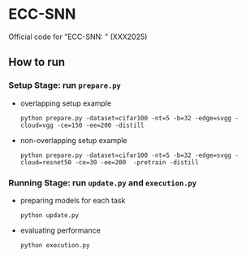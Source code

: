 # ECC-SNN
Official code for "ECC-SNN: " (XXX2025)

## How to run

### Setup Stage: run `prepare.py`

- overlapping setup example
    ```
    python prepare.py -dataset=cifar100 -nt=5 -b=32 -edge=svgg -cloud=vgg -ce=150 -ee=200 -distill
    ```

- non-overlapping setup example
    ```
    python prepare.py -dataset=cifar100 -nt=5 -b=32 -edge=svgg -cloud=resnet50 -ce=30 -ee=200  -pretrain -distill
    ```

### Running Stage: run `update.py` and `execution.py`

- preparing models for each task
    ```
    python update.py
    ```
- evaluating performance
    ```
    python execution.py
    ```